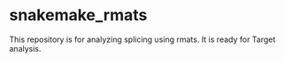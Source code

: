 # snakemake_rmats

This repository is for analyzing splicing using rmats.
It is ready for Target analysis.
